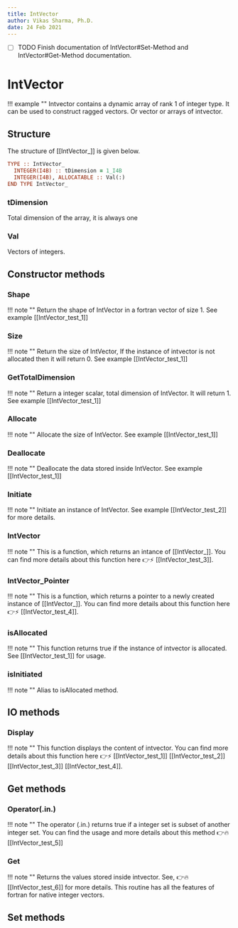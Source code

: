 ```yaml
---
title: IntVector
author: Vikas Sharma, Ph.D.
date: 24 Feb 2021
---
```


- [ ] TODO Finish documentation of IntVector#Set-Method and IntVector#Get-Method  documentation.
    
# IntVector

!!! example ""
    Intvector contains a dynamic array of rank 1 of integer type. It can be used to construct ragged vectors. Or vector or arrays of intvector. 
    
## Structure

The structure of [[IntVector_]] is given below.

```fortran
TYPE :: IntVector_
  INTEGER(I4B) :: tDimension = 1_I4B
  INTEGER(I4B), ALLOCATABLE :: Val(:)
END TYPE IntVector_
```

### tDimension

Total dimension of the array, it is always one

### Val

Vectors of integers.

## Constructor methods

### Shape

!!! note ""
    Return the shape of IntVector in a fortran vector of size 1. See example [[IntVector_test_1]]

### Size

!!! note ""
    Return the size of IntVector, If the instance of intvector is not allocated then it will return 0. See example [[IntVector_test_1]]
        
### GetTotalDimension

!!! note ""
    Return a integer scalar, total dimension of IntVector. It will return 1.
    See example [[IntVector_test_1]]
    
### Allocate
    
!!! note ""
    Allocate the size of IntVector. See example [[IntVector_test_1]]
    
### Deallocate

!!! note ""
    Deallocate the data stored inside IntVector. See example [[IntVector_test_1]]

### Initiate

!!! note ""
    Initiate an instance of IntVector. See example [[IntVector_test_2]] for more details.
    
### IntVector

!!! note ""
    This is a function, which returns an intance of [[IntVector_]]. You can find more details about this function here 👉⚡  [[IntVector_test_3]].

### IntVector_Pointer 

!!! note ""
    This is a function, which returns a pointer to a newly created instance of [[IntVector_]]. You can find more details about this function here 👉⚡  [[IntVector_test_4]].

### isAllocated

!!! note ""
    This function returns true if the instance of intvector is allocated. See [[IntVector_test_1]] for usage.
    
### isInitiated

!!! note ""
    Alias to isAllocated method.

## IO methods

### Display

!!! note ""
    This function displays the content of intvector. You can find more details about this function here 👉⚡  [[IntVector_test_1]] [[IntVector_test_2]] [[IntVector_test_3]] [[IntVector_test_4]].

## Get methods
  
### Operator(.in.)

!!! note ""
    The operator (.in.) returns true if a integer set is subset of another integer set. You can find the usage and more details about this method 👉🔥 [[IntVector_test_5]] 

### Get

!!! note ""
    Returns the values stored inside intvector. See, 👉🔥 [[IntVector_test_6]] for more details. This routine has all the features of fortran for native integer vectors.

## Set methods

